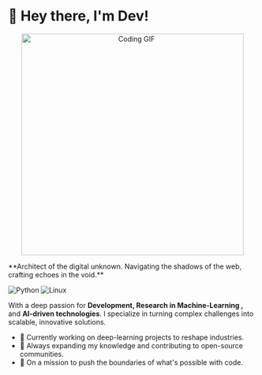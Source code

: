 # 👋 Hey there, I'm Dev!

<p align="center">
  <img src="https://media0.giphy.com/media/kbRb4eyCNC0aMz5x68/giphy.gif?cid=6c09b95276qvlhg721gznmixuy5bwdm5kfp47fk3a9abk6pc&ep=v1_internal_gif_by_id&rid=giphy.gif&ct=g" alt="Coding GIF" width="450">
</p>
**Architect of the digital unknown. Navigating the shadows of the web, crafting echoes in the void.**

![Python](https://img.shields.io/badge/Code-Python-informational?style=flat&logo=python&color=3776AB)
![Linux](https://img.shields.io/badge/System-Linux-informational?style=flat&logo=linux&color=FCC624)


With a deep passion for **Development, Research in Machine-Learning ,** and **AI-driven technologies**. I specialize in turning complex challenges into scalable, innovative solutions.

- 🔭 Currently working on deep-learning projects to reshape industries.
- 🌱 Always expanding my knowledge and contributing to open-source communities.
- 🚀 On a mission to push the boundaries of what's possible with code.
